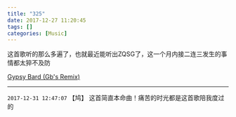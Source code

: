 ```yaml
---
title: "325"
date: 2017-12-27 11:20:45
tags: []
categories: [Music]
---
```


<p>这首歌听的那么多遍了，也就最近能听出ZQSG了，这一个月内接二连三发生的事情都太猝不及防</p>

[Gypsy Bard (Gb's Remix)](http://music.163.com/song/media/outer/url?id=28040850)

---

`2017-12-31 12:47:07` 【鸠】 这首简直本命曲！痛苦的时光都是这首歌陪我度过的
